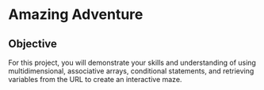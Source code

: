 # Amazing Adventure

## Objective
For this project, you will demonstrate your skills and understanding of using multidimensional, associative arrays, conditional statements, and retrieving variables from the URL to create an interactive maze.